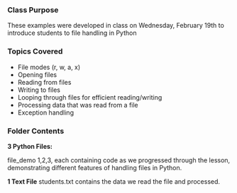 ### Class Purpose
These examples were developed in class on Wednesday, February 19th to introduce students to file handling in Python

### Topics Covered
- File modes (r, w, a, x)
- Opening files
- Reading from files
- Writing to files
- Looping through files for efficient reading/writing
- Processing data that was read from a file
- Exception handling

### Folder Contents
**3 Python Files:**  

file_demo 1,2,3, each containing code as we progressed through the lesson, demonstrating different features of handling files in Python.  

**1 Text File**
students.txt contains the data we read the file and processed.
